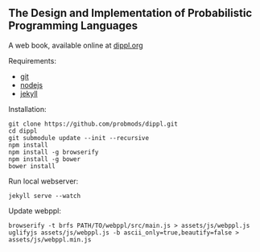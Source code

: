 ## The Design and Implementation of Probabilistic Programming Languages

A web book, available online at [dippl.org](http://dippl.org/)

Requirements:

- [git](http://git-scm.com/)
- [nodejs](http://nodejs.org)
- [jekyll](http://jekyllrb.com/)

Installation:

    git clone https://github.com/probmods/dippl.git
    cd dippl
    git submodule update --init --recursive
    npm install
    npm install -g browserify    
    npm install -g bower
    bower install

Run local webserver:

    jekyll serve --watch

Update webppl:

    browserify -t brfs PATH/TO/webppl/src/main.js > assets/js/webppl.js
    uglifyjs assets/js/webppl.js -b ascii_only=true,beautify=false > assets/js/webppl.min.js
